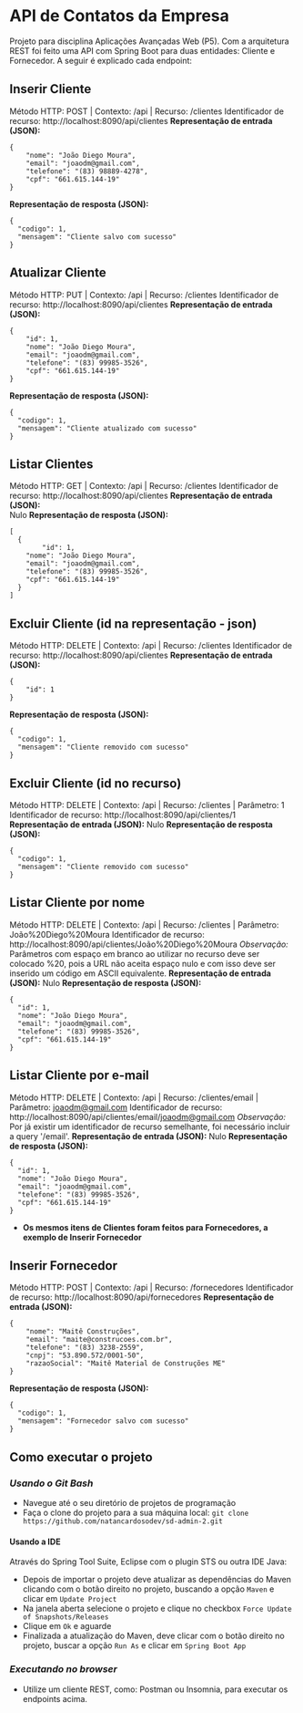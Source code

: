 # API de Contatos da Empresa
Projeto para disciplina Aplicações Avançadas Web (P5). Com a arquitetura REST foi feito uma API com Spring Boot para duas entidades: Cliente e Fornecedor. A seguir é explicado cada endpoint:

## Inserir Cliente
Método HTTP: POST | Contexto: /api | Recurso: /clientes 
Identificador de recurso: http://localhost:8090/api/clientes
**Representação de entrada (JSON):** 

    {
    	"nome": "João Diego Moura",
    	"email": "joaodm@gmail.com",
    	"telefone": "(83) 98889-4278",
    	"cpf": "661.615.144-19"
    }

**Representação de resposta (JSON):** 

    {
      "codigo": 1,
      "mensagem": "Cliente salvo com sucesso"
    }

## Atualizar Cliente
Método HTTP: PUT | Contexto: /api | Recurso: /clientes 
Identificador de recurso: http://localhost:8090/api/clientes
**Representação de entrada (JSON):** 

    {
		"id": 1,
    	"nome": "João Diego Moura",
    	"email": "joaodm@gmail.com",
    	"telefone": "(83) 99985-3526",
    	"cpf": "661.615.144-19"
    }

**Representação de resposta (JSON):** 

    {
      "codigo": 1,
      "mensagem": "Cliente atualizado com sucesso"
    }

## Listar Clientes
Método HTTP: GET | Contexto: /api | Recurso: /clientes 
Identificador de recurso: http://localhost:8090/api/clientes
**Representação de entrada (JSON):**  
Nulo
**Representação de resposta (JSON):** 

    [
      {
	        "id": 1,
    	"nome": "João Diego Moura",
    	"email": "joaodm@gmail.com",
    	"telefone": "(83) 99985-3526",
    	"cpf": "661.615.144-19"
      }
    ]  

## Excluir Cliente (id na representação - json)
Método HTTP: DELETE | Contexto: /api | Recurso: /clientes 
Identificador de recurso: http://localhost:8090/api/clientes
**Representação de entrada (JSON):** 

    {
    	"id": 1
    }
**Representação de resposta (JSON):** 

    {
      "codigo": 1,
      "mensagem": "Cliente removido com sucesso"
    }


## Excluir Cliente (id no recurso)
Método HTTP: DELETE | Contexto: /api | Recurso: /clientes | Parâmetro: 1
Identificador de recurso: http://localhost:8090/api/clientes/1
**Representação de entrada (JSON):** 
Nulo
**Representação de resposta (JSON):** 

    {
      "codigo": 1,
      "mensagem": "Cliente removido com sucesso"
    }

## Listar Cliente por nome
Método HTTP: DELETE | Contexto: /api | Recurso: /clientes | Parâmetro: João%20Diego%20Moura
Identificador de recurso: http://localhost:8090/api/clientes/João%20Diego%20Moura
*Observação:* Parâmetros com espaço em branco ao utilizar no recurso deve ser colocado %20, pois a URL não aceita espaço nulo e com isso deve ser inserido um código em ASCII equivalente.
**Representação de entrada (JSON):** 
Nulo
**Representação de resposta (JSON):** 

    {
      "id": 1,
      "nome": "João Diego Moura",
      "email": "joaodm@gmail.com",
      "telefone": "(83) 99985-3526",
      "cpf": "661.615.144-19"
    }

## Listar Cliente por e-mail
Método HTTP: DELETE | Contexto: /api | Recurso: /clientes/email | Parâmetro: joaodm@gmail.com
Identificador de recurso: http://localhost:8090/api/clientes/email/joaodm@gmail.com
*Observação:* Por já existir um identificador de recurso semelhante, foi necessário incluir a query '/email'.
**Representação de entrada (JSON):** 
Nulo
**Representação de resposta (JSON):** 

    {
      "id": 1,
      "nome": "João Diego Moura",
      "email": "joaodm@gmail.com",
      "telefone": "(83) 99985-3526",
      "cpf": "661.615.144-19"
    }

 - **Os mesmos itens de Clientes foram feitos para Fornecedores, a exemplo de Inserir Fornecedor**

## Inserir Fornecedor
Método HTTP: POST | Contexto: /api | Recurso: /fornecedores
Identificador de recurso: http://localhost:8090/api/fornecedores
**Representação de entrada (JSON):** 

    {
    	"nome": "Maitê Construções",
    	"email": "maite@construcoes.com.br",
    	"telefone": "(83) 3238-2559",
    	"cnpj": "53.890.572/0001-50",
    	"razaoSocial": "Maitê Material de Construções ME"
    }

**Representação de resposta (JSON):** 

    {
      "codigo": 1,
      "mensagem": "Fornecedor salvo com sucesso"
    }

## Como executar o projeto

### *Usando o Git Bash*
- Navegue até o seu diretório de projetos de programação
- Faça o clone do projeto para a sua máquina local: ```git clone https://github.com/natancardosodev/sd-admin-2.git``` 

#### Usando a IDE
Através do Spring Tool Suite, Eclipse com o plugin STS ou outra IDE Java:
- Depois de importar o projeto deve atualizar as dependências do Maven clicando com o botão direito no projeto, buscando a opção ```Maven``` e clicar em ```Update Project```
- Na janela aberta selecione o projeto e clique no checkbox ```Force Update of Snapshots/Releases``` 
- Clique em ```Ok``` e aguarde
- Finalizada a atualização do Maven, deve clicar com o botão direito no projeto, buscar a opção ```Run As``` e clicar em ```Spring Boot App```

### *Executando no browser*
- Utilize um cliente REST, como: Postman ou Insomnia, para executar os endpoints acima.